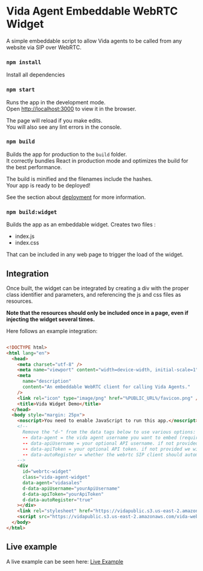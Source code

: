 # Vida Agent Embeddable WebRTC Widget

A simple embeddable script to allow Vida agents to be called from any website via SIP over WebRTC.

### `npm install`

Install all dependencies

### `npm start`

Runs the app in the development mode.\
Open [http://localhost:3000](http://localhost:3000) to view it in the browser.

The page will reload if you make edits.\
You will also see any lint errors in the console.

### `npm build`

Builds the app for production to the `build` folder.\
It correctly bundles React in production mode and optimizes the build for the best performance.

The build is minified and the filenames include the hashes.\
Your app is ready to be deployed!

See the section about [deployment](https://facebook.github.io/create-react-app/docs/deployment) for more information.

### `npm build:widget`

Builds the app as an embeddable widget. Creates two files :
- index.js
- index.css

That can be included in any web page to trigger the load of the widget.

## Integration

Once built, the widget can be integrated by creating a div with the proper class identifier and parameters, and referencing the js and css files as resources.

**Note that the resources should only be included once in a page, even if injecting the widget several times.**

Here follows an example integration:

```html

<!DOCTYPE html>
<html lang="en">
  <head>
    <meta charset="utf-8" />
    <meta name="viewport" content="width=device-width, initial-scale=1" />
    <meta
      name="description"
      content="An embeddable WebRTC client for calling Vida Agents."
    />
    <link rel="icon" type="image/png" href="%PUBLIC_URL%/favicon.png" />
    <title>Vida Widget Demo</title>
  </head>
  <body style="margin: 25px">
    <noscript>You need to enable JavaScript to run this app.</noscript>
    <!-- 
      Remove the "d-" from the data tags below to use various options:
      -- data-agent = the vida agent username you want to embed (required)
      -- data-apiUsername = your optional API username. if not provided we will automatically fetch temp credentials. don't use on public websites or it will leak your credentials!
      -- data-apiToken = your optional API token. if not provided we will automatically fetch temp credentials. don't use on public websites or it will leak your credentials!
      -- data-autoRegister = whether the webrtc SIP client should automatically register on page load (if not set it will register when the first call is made)
    -->
    <div 
      id="webrtc-widget"
      class="vida-agent-widget"
      data-agent="vidasales"
      d-data-apiUsername="yourApiUsername"
      d-data-apiToken="yourApiToken"
      d-data-autoRegister="true"
    ></div>
    <link rel="stylesheet" href="https://vidapublic.s3.us-east-2.amazonaws.com/vida-webrtc-widget/index.css">
    <script src="https://vidapublic.s3.us-east-2.amazonaws.com/vida-webrtc-widget/index.js"></script>
  </body>
</html>

```

## Live example

A live example can be seen here: [Live Example](https://vidapublic.s3.us-east-2.amazonaws.com/vida-webrtc-widget/index.html)


